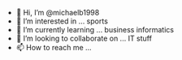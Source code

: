- 👋 Hi, I’m @michaelb1998
- 👀 I’m interested in ... sports
- 🌱 I’m currently learning ... business informatics
- 💞️ I’m looking to collaborate on ... IT stuff
- 📫 How to reach me ...

<!---
michaelb1998/michaelb1998 is a ✨ special ✨ repository because its `README.md` (this file) appears on your GitHub profile.
You can click the Preview link to take a look at your changes.
--->
